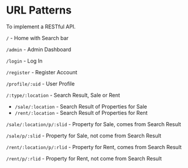 # URL Patterns

To implement a RESTful API.

`/` - Home with Search bar

`/admin` - Admin Dashboard

`/login` - Log In

`/register` - Register Account

`/profile/:uid` - User Profile

`/:type/:location` - Search Result, Sale or Rent

- `/sale/:location` - Search Result of Properties for Sale
- `/rent/:location` - Search Result of Properties for Rent

`/sale/:location/p/:slid` - Property for Sale, comes from Search Result

`/sale/p/:slid` - Property for Sale, not come from Search Result

`/rent/:location/p/:rlid` - Property for Rent, comes from Search Result

`/rent/p/:rlid` - Property for Rent, not come from Search Result

